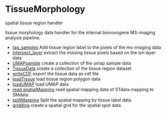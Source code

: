 # TissueMorphology

spatial tissue region handler
 
 tissue morphology data handler for the internal 
 bionovogene MS-imaging analysis pipeline.

+ [tag_samples](TissueMorphology/tag_samples.1) Add tissue region label to the pixels of the ms-imaging data
+ [intersect_layer](TissueMorphology/intersect_layer.1) extract the missing tissue pixels based on the ion layer data
+ [UMAPsample](TissueMorphology/UMAPsample.1) create a collection of the umap sample data
+ [TissueData](TissueMorphology/TissueData.1) create a collection of the tissue region dataset
+ [writeCDF](TissueMorphology/writeCDF.1) export the tissue data as cdf file
+ [loadTissue](TissueMorphology/loadTissue.1) load tissue region polygon data
+ [loadUMAP](TissueMorphology/loadUMAP.1) load UMAP data
+ [read.spatialMapping](TissueMorphology/read.spatialMapping.1) read spatial mapping data of STdata mapping to SMdata
+ [splitMapping](TissueMorphology/splitMapping.1) Split the spatial mapping by tissue label data
+ [gridding](TissueMorphology/gridding.1) create a spatial grid for the spatial spot data
